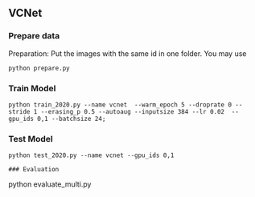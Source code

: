 ##  VCNet

### Prepare data
Preparation: Put the images with the same id in one folder. You may use
```
python prepare.py
```

### Train Model
```
python train_2020.py --name vcnet  --warm_epoch 5 --droprate 0 --stride 1 --erasing_p 0.5 --autoaug --inputsize 384 --lr 0.02  --gpu_ids 0,1 --batchsize 24;
```

### Test Model
```
python test_2020.py --name vcnet --gpu_ids 0,1

### Evaluation
```
python evaluate_multi.py
```